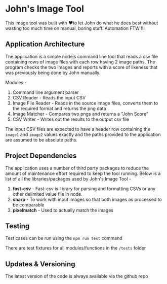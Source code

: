 # John's Image Tool

This image tool was built with ❤️to let John
do what he does best without wasting too much time
on manual, boring stuff. Automation FTW !!!

## Application Architecture

The application is a simple nodejs command line tool
that reads a csv file containing rows of image files with each row
having 2 image paths. The program checks the two images and reports
with a score of likeness that was previously being done by John manually.


Modules -
1. Command line argument parser
2. CSV Reader - Reads the input CSV
3. Image File Reader - Reads in the source image files, converts them to the required format and returns the png data
4. Image Matcher - Compares two pngs and returns a "John Score"
5. CSV Writer - Writes out the results to the output csv file 

The input CSV files are expected to have a header row containing the `image1` and `image2` values exactly and the paths
provided to the application are assumed to be absolute paths.


## Project Dependencies

The application uses a number of third party packages to reduce the amount
of maintenance effort required to keep the tool running. Below is a list of 
all the libraries/packages used by John's Image Tool - 

1. **fast-csv** - Fast-csv is library for parsing and formatting CSVs or any other delimited value file in node.
2. **sharp** - To work with input images so that both images as processed to be comparable
3. **pixelmatch** - Used to actually match the images


## Testing
Test cases can be run using the `npm run test` command

There are test fixtures for all modules/functions in the `/tests` folder

## Updates & Versioning
The latest version of the code is always available via the github repo